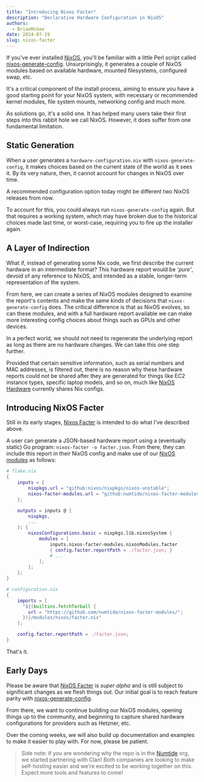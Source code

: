```yaml
---
title: "Introducing Nixos Facter"
description: "Declarative Hardware Configuration in NixOS"
authors:
  - BrianMcGee
date: 2024-07-19
slug: nixos-facter
---
```


If you've ever installed [NixOS], you'll be familiar with a little Perl script called [nixos-generate-config]. Unsurprisingly, it generates a couple of NixOS modules based on available hardware, mounted filesystems, configured swap, etc.

It's a critical component of the install process, aiming to ensure you have a good starting point for your NixOS system, with necessary or recommended kernel modules, file system mounts, networking config and much more.

As solutions go, it's a solid one. It has helped many users take their first steps into this rabbit hole we call NixOS. However, it does suffer from one fundamental limitation.

## Static Generation

When a user generates a `hardware-configuration.nix` with `nixos-generate-config`, it makes choices based on the current state of the world as it sees it. By its very nature, then, it cannot account for changes in NixOS over time.

A recommended configuration option today might be different two NixOS releases from now.

To account for this, you could always run `nixos-generate-config` again. But that requires a working system, which may have broken due to the historical choices made last time, or worst-case, requiring you to fire up the installer again.

## A Layer of Indirection

What if, instead of generating some Nix code, we first describe the current hardware in an intermediate format? This hardware report would be _'pure'_, devoid of any reference to NixOS, and intended as a stable, longer-term representation of the system.

From here, we can create a series of NixOS modules designed to examine the report's contents and make the same kinds of decisions that `nixos-generate-config` does. The critical difference is that as NixOS evolves, so can these modules, and with a full hardware report available we can make more interesting config choices about things such as GPUs and other devices. 

In a perfect world, we should not need to regenerate the underlying report as long as there are no hardware changes. We can take this one step further.

Provided that certain sensitive information, such as serial numbers and MAC addresses, is filtered out, there is no reason why these hardware reports could not be shared after they are generated for things like EC2 instance types, specific laptop models, and so on, much like [NixOS Hardware] currently shares Nix configs.

## Introducing NixOS Facter

Still in its early stages, [Nixos Facter] is intended to do what I've described above.

A user can generate a JSON-based hardware report using a (eventually static) Go program: `nixos-facter -o facter.json`. From there, they can include this report in their NixOS config and make use of our [NixOS modules](https://github.com/numtide/nixos-facter-modules) as follows:

```nix
# flake.nix
{
    inputs = {
        nixpkgs.url = "github:nixos/nixpkgs/nixos-unstable";
        nixos-facter-modules.url = "github:numtide/nixos-facter-modules";
    };

    outputs = inputs @ {
        nixpkgs,
        ...
    }: {
        nixosConfigurations.basic = nixpkgs.lib.nixosSystem {
            modules = [
                inputs.nixos-facter-modules.nixosModules.facter
                { config.facter.reportPath = ./facter.json; }
                # ...
            ];
        };
    };
}

# configuration.nix
{
    imports = [
      "${(builtins.fetchTarball {
        url = "https://github.com/numtide/nixos-facter-modules/";
      })}/modules/nixos/facter.nix"
    ];

    config.facter.reportPath = ./facter.json;
}
```

That's it.

## Early Days

Please be aware that [NixOS Facter] is _super alpha_ and is still subject to significant changes as we flesh things out. Our initial goal is to reach feature parity with [nixos-generate-config].

From there, we want to continue building our NixOS modules, opening things up to the community, and beginning to capture shared hardware configurations for providers such as Hetzner, etc.

Over the coming weeks, we will also build up documentation and examples to make it easier to play with. For now, please be patient.

> Side note: if you are wondering why the repo is in the [Numtide] org, we started partnering with Clan! Both companies are looking to make self-hosting easier and we're excited to be working together on this. Expect more tools and features to come!

[NixOS]: https://nixos.org "Declarative builds and deployments"
[nixos-generate-config]: https://github.com/NixOS/nixpkgs/blob/dac9cdf8c930c0af98a63cbfe8005546ba0125fb/nixos/modules/installer/tools/nixos-generate-config.pl
[NixOS Hardware]: https://github.com/NixOS/nixos-hardware
[NixOS Facter]: https://github.com/numtide/nixos-facter
[Numtide]: https://numtide.com